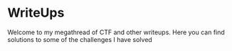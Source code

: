 # WriteUps

Welcome to my megathread of CTF and other writeups. Here you can find solutions to some of the challenges I have solved
